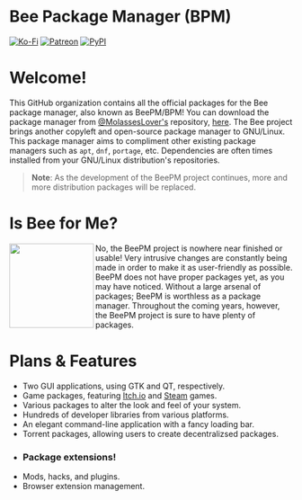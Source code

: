 # Bee Package Manager (BPM)
[![Ko-Fi](https://img.shields.io/badge/donate-kofi-blue?style=for-the-badge&logo=ko-fi&color=DEB247&logoColor=FFFFFF&labelColor=091C19)](https://ko-fi.com/molasses)
[![Patreon](https://img.shields.io/badge/donate-patreon-blue?style=for-the-badge&logo=patreon&color=DEB247&logoColor=FFFFFF&labelColor=091C19)](https://www.patreon.com/molasseslover)
[![PyPI](https://img.shields.io/badge/install-pip-blue?style=for-the-badge&logo=python&color=DEB247&logoColor=FFFFFF&labelColor=091C19)](https://pypi.org/project/BeePM/)

# Welcome!
This GitHub organization contains all the official packages for the Bee package manager, also known as BeePM/BPM! 
You can download the package manager from [@MolassesLover's](https://github.com/MolassesLover) repository, 
[here](https://github.com/MolassesLover/Bee.git). The Bee project brings another copyleft and open-source
package manager to GNU/Linux. This package manager aims to compliment other existing package managers such as 
`apt`, `dnf`, `portage`, etc. Dependencies are often times installed from your GNU/Linux distribution's repositories. 

> **Note**: As the development of the BeePM project continues, more and more distribution packages will be replaced.

# Is Bee for Me?

<img src="https://user-images.githubusercontent.com/60114762/167272177-82f4c007-dc32-49e5-8441-59a8349e1951.png" align="left" width="150px"/>
No, the BeePM project is nowhere near finished or usable! Very intrusive changes are constantly being made in 
order to make it as user-friendly as possible. BeePM does not have proper packages yet, as you may have noticed.
Without a large arsenal of packages; BeePM is worthless as a package manager. Throughout the coming years, however,
the BeePM project is sure to have plenty of packages.
<br clear="left"/>

# Plans & Features
- Two GUI applications, using GTK and QT, respectively.
- Game packages, featuring [Itch.io](https://itch.io/) and [Steam](https://store.steampowered.com/) games.
- Various packages to alter the look and feel of your system.
- Hundreds of developer libraries from various platforms.
- An elegant command-line application with a fancy loading bar.
- Torrent packages, allowing users to create decentralizsed packages.
- ### Package extensions!
- Mods, hacks, and plugins.
- Browser extension management.
